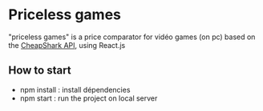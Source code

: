 # Priceless games
"priceless games" is a price comparator for vidéo games (on pc) based on the [CheapShark API](https://apidocs.cheapshark.com/?version=latest), using React.js
## How to start
- npm install : install dépendencies
- npm start : run the project on local server
